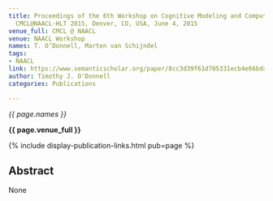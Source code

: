 ```yaml
---
title: Proceedings of the 6th Workshop on Cognitive Modeling and Computational Linguistics,
  CMCL@NAACL-HLT 2015, Denver, CO, USA, June 4, 2015
venue_full: CMCL @ NAACL
venue: NAACL Workshop
names: T. O’Donnell, Marten van Schijndel
tags:
- NAACL
link: https://www.semanticscholar.org/paper/8cc3d39f61d705331ecb4e66bda9b38e424c8f72
author: Timothy J. O'Donnell
categories: Publications

---
```


*{{ page.names }}*

**{{ page.venue_full }}**

{% include display-publication-links.html pub=page %}

## Abstract

None